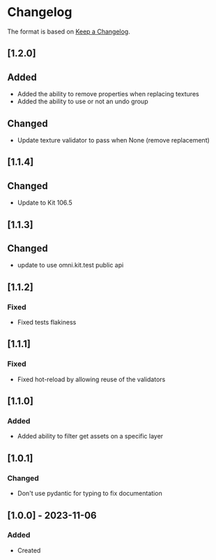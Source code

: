 # Changelog
The format is based on [Keep a Changelog](https://keepachangelog.com/en/1.0.0/).

## [1.2.0]
## Added
- Added the ability to remove properties when replacing textures
- Added the ability to use or not an undo group

## Changed
- Update texture validator to pass when None (remove replacement)

## [1.1.4]
## Changed
- Update to Kit 106.5

## [1.1.3]
## Changed
- update to use omni.kit.test public api

## [1.1.2]
### Fixed
- Fixed tests flakiness

## [1.1.1]
### Fixed
- Fixed hot-reload by allowing reuse of the validators

## [1.1.0]
### Added
- Added ability to filter get assets on a specific layer

## [1.0.1]
### Changed
- Don't use pydantic for typing to fix documentation

## [1.0.0] - 2023-11-06
### Added
- Created
